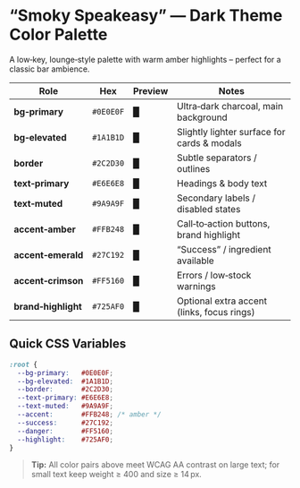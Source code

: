 # “Smoky Speakeasy” — Dark Theme Color Palette

A low‑key, lounge‑style palette with warm amber highlights – perfect for a classic bar ambience.

| Role               | Hex      | Preview | Notes                                             |
|--------------------|----------|---------|---------------------------------------------------|
| **bg‑primary**     | `#0E0E0F` | ▉ | Ultra‑dark charcoal, main background              |
| **bg‑elevated**    | `#1A1B1D` | ▉ | Slightly lighter surface for cards & modals       |
| **border**         | `#2C2D30` | ▉ | Subtle separators / outlines                      |
| **text‑primary**   | `#E6E6E8` | ▉ | Headings & body text                              |
| **text‑muted**     | `#9A9A9F` | ▉ | Secondary labels / disabled states                |
| **accent‑amber**   | `#FFB248` | ▉ | Call‑to‑action buttons, brand highlight           |
| **accent‑emerald** | `#27C192` | ▉ | “Success” / ingredient available                  |
| **accent‑crimson** | `#FF5160` | ▉ | Errors / low‑stock warnings                       |
| **brand‑highlight**| `#725AF0` | ▉ | Optional extra accent (links, focus rings)        |

## Quick CSS Variables

```css
:root {
  --bg-primary:   #0E0E0F;
  --bg-elevated:  #1A1B1D;
  --border:       #2C2D30;
  --text-primary: #E6E6E8;
  --text-muted:   #9A9A9F;
  --accent:       #FFB248; /* amber */
  --success:      #27C192;
  --danger:       #FF5160;
  --highlight:    #725AF0;
}
```

> **Tip:** All color pairs above meet WCAG AA contrast on large text; for small text keep weight ≥ 400 and size ≥ 14 px.
